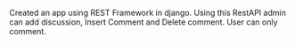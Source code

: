 Created an app using REST Framework in django. Using this RestAPI admin can add discussion, Insert Comment and Delete comment. User can only comment.

